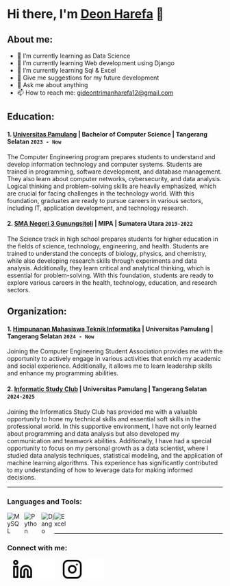 # Hi there, I'm [Deon Harefa](https://www.youtube.com/channel/UC22xix7qvwpYWnSQ5QEYtAQ) 👋
## About me:
- 🔭 I’m currently learning as Data Science
- 👯 I’m currently learning Web development using Django
- 🌱 I’m currently learning Sql & Excel
- 🤔 Give me suggestions for my future development
- 💬 Ask me about anything
- 📫 How to reach me: gideontrimanharefa12@gmail.com

## Education:

#### 1. [Universitas Pamulang](https://pmb.unpam.ac.id/?fbclid=PAZXh0bgNhZW0CMTEAAabbbTLAr3KedFfyDI6N-q8M4TZK7xYcoCWeXa_lpobpH7rgKxDdPlKJ-3c_aem_B29E0lKBUO0fnNN50z7T4g) | Bachelor of Computer Science | Tangerang Selatan `2023 - Now`
The Computer Engineering program prepares students to understand and develop information technology and computer systems. Students are trained in programming, software development, and database management. They also learn about computer networks, cybersecurity, and data analysis. Logical thinking and problem-solving skills are heavily emphasized, which are crucial for facing challenges in the technology world. With this foundation, graduates are ready to pursue careers in various sectors, including IT, application development, and technology research.

 #### 2. [SMA Negeri 3 Gunungsitoli](https://www.sman3gusit.sch.id) | MIPA | Sumatera Utara `2019-2022`
The Science track in high school prepares students for higher education in the fields of science, technology, engineering, and health. Students are trained to understand the concepts of biology, physics, and chemistry, while also developing research skills through experiments and data analysis. Additionally, they learn critical and analytical thinking, which is essential for problem-solving. With this foundation, students are ready to explore various careers in the health, technology, education, and research sectors.

## Organization:
#### 1. [Himpunanan Mahasiswa Teknik Informatika](https://www.instagram.com/himtif_unpam?utm_source=ig_web_button_share_sheet&igsh=ZDNlZDc0MzIxNw==) | Universitas Pamulang | Tangerang Selatan `2024 - Now`
Joining the Computer Engineering Student Association provides me with the opportunity to actively engage in various activities that enrich my academic and social experience. Additionally, it allows me to learn leadership skills and enhance my programming abilities.
#### 2. [Informatic Study Club](https://www.instagram.com/isc.unpam?utm_source=ig_web_button_share_sheet&igsh=ZDNlZDc0MzIxNw==) | Universitas Pamulang | Tangerang Selatan `2024-2025`
Joining the Informatics Study Club has provided me with a valuable opportunity to hone my technical skills and essential soft skills in the professional world. In this supportive environment, I have not only learned about programming and data analysis but also developed my communication and teamwork abilities. Additionally, I have had a special opportunity to focus on my personal growth as a data scientist, where I studied data analysis techniques, statistical modeling, and the application of machine learning algorithms. This experience has significantly contributed to my understanding of how to leverage data for making informed decisions.

---

### Languages and Tools:

[<img align="left" alt="MySQL" width="30px" src="https://cdn.jsdelivr.net/gh/devicons/devicon/icons/mysql/mysql-original.svg" style="padding-right:10px;" />][webdev]
[<img align="left" alt="Python" width="30px" src="https://upload.wikimedia.org/wikipedia/commons/thumb/c/c3/Python-logo-notext.svg/110px-Python-logo-notext.svg.png?20100317150552" style="padding-right:10px;" />][webdev]
[<img align="left" alt="Django" width="30px" src="https://th.bing.com/th?id=ODLS.8e6fab80-e9ab-4e30-beaf-c276a4d0f16f&w=32&h=32&qlt=90&pcl=fffffc&o=6&pid=1.2" style="padding-right:0px;" />][webdev]
[<img align="left" alt="Excel" width="30px" src="https://is2-ssl.mzstatic.com/image/thumb/Purple126/v4/a8/fd/5a/a8fd5a84-c6f1-355f-3b9f-6e86598efaa3/XCEL.png/1200x630bb.png" style="padding-right:10px;" />][webdev]

<br />
<br />

---
### Connect with me:

&nbsp;&nbsp;
[![website](./img/linkedin-light.svg)](https://www.linkedin.com/in/deon-harefa-b4785a324/#gh-light-mode-only)
[![website](./img/linkedin-dark.svg)](https://www.linkedin.com/in/deon-harefa-b4785a324/r#gh-dark-mode-only)
&nbsp;&nbsp;
[![website](./img/instagram-light.svg)](https://www.instagram.com/deonhrf_/?utm_source=qr#gh-light-mode-only)
[![website](./img/instagram-dark.svg)](https://www.instagram.com/deonhrf_/?utm_source=qr#gh-dark-mode-only)



[webdev]: https://github.com/Deonhrf/Deonhrf
